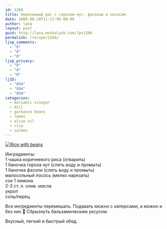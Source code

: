 ```yaml
---
id: 1266
title: Коричневый рис с горохом нут, фасолью и лососем
date: 2009-08-20T11:17:05-08:00
author: lana
layout: post
guid: http://lana.moskalyuk.com/?p=1266
permalink: /recipe/1266/
ljxp_comments:
  - "0"
  - "0"
  - "0"
ljxp_privacy:
  - "0"
  - "0"
  - "0"
ljID:
  - "894"
  - "894"
  - "894"
categories:
  - balsamic vinegar
  - dill
  - garbanzo beans
  - lemon
  - olive oil
  - rice
  - salmon
---
```

<a class="flickr-image alignnone" title="Rice with beans" href="http://www.flickr.com/photos/67405678@N00/3824613933/" target="_blank"><img src="http://farm4.static.flickr.com/3537/3824613933_d556a7daae.jpg" alt="Rice with beans" /></a>

Ингредиенты:  
1 чашка коричневого риса (отварить)  
1 баночка гороха нут (слить воду и промыть)  
1 баночка фасоли (слить воду и промыть)  
малосольный лосось (мелко нарезать)  
сок 1 лимона  
2-3 ст. л. олив. масла  
укроп  
соль/перец

Все ингредиенты перемешать. Подавать можно с каперсами, а можно и без них 🙂 Сбрызнуть бальзамическим уксусом.

Вкусный, легкий и быстрый обед.